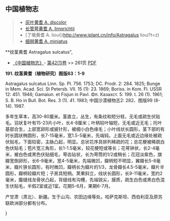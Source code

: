 

## 中国植物志

> * [灰叶黄耆  A.  discolor](Astragalus-discolor-灰叶黄耆.md)
> * [长管萼黄耆  A.  limprichtii](Astragalus-limprichtii-长管萼黄耆.md)
> * [了墩黄耆  A.  lioui](http://www.iplant.cn/info/Astragalus lioui?t=z)
> * [细弱黄耆  A.  miniatus](Astragalus-miniatus-细弱黄耆.md)


**纹茎黄耆 Astragalus sulcatus",



* [《中国植物志》](http://www.iplant.cn/frps)- [第42(1)卷](http://www.iplant.cn/frps/vol/42(1)) >> 261页 [PDF](http://www.iplant.cn/frps/pdf/42(1)/261.pdf)


**191. 纹茎黄耆（植物研究）图版63：1-9**

Astragalus sulcatus Linn. Sp. Pl. 756. 1753; DC. Prodr. 2: 284. 1825; Bunge in Mem. Acad. Sci. St Petersb. VII. 15 (1): 23. 1869; Boriss. in Kom. Fl. USSR 12: 451. 1946; Gamaiun. et Fisjun in Pavl. Φπ. Казахст. 5: 199. t. 26 (1). 1961; S. B. Ho in Bull. Bot. Res. 3 (1). 41. 1983; 中国沙漠植物志2: 282、图版99 (8-14). 1987.

多年生草本，高30-80厘米。茎直立，丛生，有条纹和短分枝，无毛或疏生伏贴毛。羽状复叶有15-23片小叶，长4-8厘米；叶柄较叶轴短，无毛或近无毛；托叶基部合生，上部宽卵形或披针形，被细小白色缘毛；小叶线状长圆形，茎下部的有时长圆状椭圆形，长7-15毫米，宽1.5-5毫米，先端钝，上面无毛或近边缘处被疏伏贴毛，下面较密，主脉凸起，明显。总状花序具排列稀疏的花；总花梗被稀疏白色伏贴毛；苞片宽三角形，长1-1.5毫米，较花梗短或等长；花萼钟状，长2-4毫米，被白色或黑色伏贴细毛，萼齿钻状，长为萼筒的1/2或稍长；花冠淡紫色，旗瓣宽倒卵形，长6-9毫米，宽4-5毫米，先端微凹，瓣柄短不明显，翼瓣长5-8毫米，瓣片狭长圆形，有时微凹，瓣柄长为瓣片的1/3，龙骨瓣长4.5-5毫米，瓣片半圆形，瓣柄较瓣片短；子房具短柄。荚果斜立，线状长圆形，长9-11毫米，宽约2毫米，腹缝线龙骨状凸起，背缝线有沟槽，先端锐尖，膜质，疏生白色或黑白色混生伏贴毛，半假2室或近1室。花期5-6月，果期6-7月。

产甘肃（肃北）、新疆。生于山沟、农田边缘等处。哈萨克斯坦、西伯利亚及原苏联欧洲部分都有分布。



}